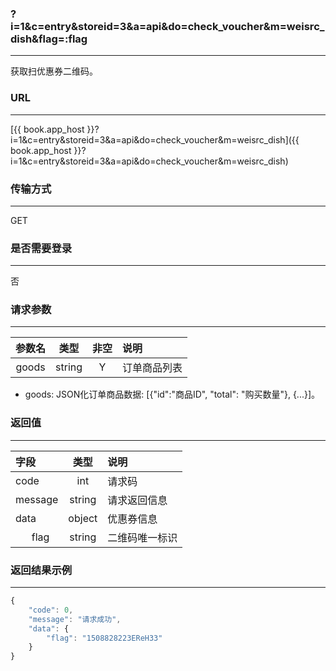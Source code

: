 ### ?i=1&c=entry&storeid=3&a=api&do=check_voucher&m=weisrc_dish&flag=:flag

---

获取扫优惠券二维码。

### URL

---

[{{ book.app_host }}?i=1&c=entry&storeid=3&a=api&do=check_voucher&m=weisrc_dish]({{ book.app_host }}?i=1&c=entry&storeid=3&a=api&do=check_voucher&m=weisrc_dish)

### 传输方式

---

GET

### 是否需要登录

---

否


### 请求参数

---

| 参数名 | 类型 | 非空 | 说明 |
| :---: | :---: | :---: | :--- |
| goods | string | Y | 订单商品列表 |


- goods: JSON化订单商品数据: [{"id":"商品ID", "total": "购买数量"}, {...}]。


### 返回值

---

| 字段 | 类型 | 说明 |
| :--- | :---: | :--- |
| code | int | 请求码 |
| message | string | 请求返回信息 |
| data  | object | 优惠券信息 |
|&nbsp;&nbsp;&nbsp;&nbsp;&nbsp;&nbsp;flag | string | 二维码唯一标识 |

### 返回结果示例

---

``` js
{
    "code": 0,
    "message": "请求成功",
    "data": {
        "flag": "1508828223EReH33"
    }
}
```